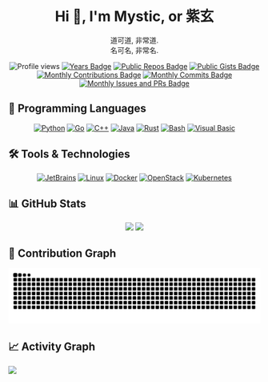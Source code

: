 # <div align="center">Hi 👋, I'm Mystic, or 紫玄</div>

<div align="center">

道可道, 非常道. <br>
名可名, 非常名. <br>

![Profile views](https://komarev.com/ghpvc/?username=pplmx&&style=flat-square)
[![Years Badge](https://badges.strrl.dev/years/pplmx)](https://badges.strrl.dev)
[![Public Repos Badge](https://badges.strrl.dev/repos/pplmx)](https://badges.strrl.dev)
[![Public Gists Badge](https://badges.strrl.dev/gists/pplmx)](https://badges.strrl.dev)
[![Monthly Contributions Badge](https://badges.strrl.dev/contributions/monthly/pplmx)](https://badges.strrl.dev)
[![Monthly Commits Badge](https://badges.strrl.dev/commits/monthly/pplmx)](https://badges.strrl.dev)
[![Monthly Issues and PRs Badge](https://badges.strrl.dev/issues-and-prs/monthly/pplmx)](https://badges.strrl.dev)

</div>

## 🌱 Programming Languages

<div align="center">

[![Python](https://img.shields.io/badge/Python-3776AB?style=for-the-badge&logo=python&logoColor=white)](https://www.python.org/)
[![Go](https://img.shields.io/badge/Go-00ADD8?style=for-the-badge&logo=go&logoColor=white)](https://go.dev/)
[![C++](https://img.shields.io/badge/C++-00599C?style=for-the-badge&logo=cplusplus&logoColor=white)](https://en.cppreference.com/w/)
[![Java](https://img.shields.io/badge/Java-007396?style=for-the-badge&logo=java&logoColor=white)](https://openjdk.java.net/)
[![Rust](https://img.shields.io/badge/Rust-000000?style=for-the-badge&logo=rust&logoColor=white)](https://www.rust-lang.org/)
[![Bash](https://img.shields.io/badge/Bash-4EAA25?style=for-the-badge&logo=gnu-bash&logoColor=white)](https://en.wikipedia.org/wiki/Bash_(Unix_shell))
[![Visual Basic](https://img.shields.io/badge/Visual_Basic-512BD4?style=for-the-badge&logo=visual-basic&logoColor=white)](https://en.wikipedia.org/wiki/Visual_Basic)

</div>

## 🛠️ Tools & Technologies

<div align="center">

[![JetBrains](https://img.shields.io/badge/JetBrains-000000?style=for-the-badge&logo=jetbrains&logoColor=white)](https://www.jetbrains.com/)
[![Linux](https://img.shields.io/badge/Linux-FCC624?style=for-the-badge&logo=linux&logoColor=black)](https://www.linux.org/)
[![Docker](https://img.shields.io/badge/Docker-2496ED?style=for-the-badge&logo=docker&logoColor=white)](https://www.docker.com/)
[![OpenStack](https://img.shields.io/badge/OpenStack-ED1944?style=for-the-badge&logo=openstack&logoColor=white)](https://www.openstack.org/)
[![Kubernetes](https://img.shields.io/badge/Kubernetes-326CE5?style=for-the-badge&logo=kubernetes&logoColor=white)](https://kubernetes.io/)

</div>

## 📊 GitHub Stats

<div align="center">

<img height="137px" src="https://github-readme-stats.vercel.app/api?username=pplmx&hide_title=true&hide_border=true&show_icons=true&text_color=000&icon_color=000&bg_color=0,ea6161,ffc64d,fffc4d,52fa5a&theme=graywhite" />
<img height="137px" src="https://github-readme-stats.vercel.app/api/top-langs/?username=pplmx&hide_title=true&hide_border=true&layout=compact&langs_count=8&count_private=true&exclude_repo=pplmx.github.io,pplmx.main,caoyu.info,yoooo.fun,vimConfig,hexo-pwa,hugo-theme-next&text_color=000&icon_color=fff&bg_color=0,52fa5a,4dfcff,c64dff&theme=graywhite" />

</div>

## 🐍 Contribution Graph

![Snake animation](https://raw.githubusercontent.com/pplmx/pplmx/snake/snake.svg)

## 📈 Activity Graph

<div>
    <picture>
        <source media="(prefers-color-scheme: dark)" srcset="https://github-readme-activity-graph.vercel.app/graph?username=pplmx&theme=xcode&bg_color=FF000000&hide_border=true" />
        <source media="(prefers-color-scheme: light)" srcset="https://github-readme-activity-graph.vercel.app/graph?username=pplmx&theme=xcode&bg_color=FF000000&color=000000&hide_border=true" />
        <img src="https://github-readme-activity-graph.vercel.app/graph?username=pplmx&theme=xcode&bg_color=FF000000&hide_border=true" />
    </picture>
</div>


